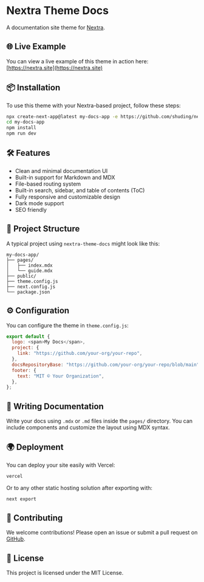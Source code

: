 # Nextra Theme Docs

A documentation site theme for [Nextra](https://github.com/shuding/nextra).

## 🌐 Live Example

You can view a live example of this theme in action here: [https://nextra.site](https://nextra.site)

## 📦 Installation

To use this theme with your Nextra-based project, follow these steps:

```bash
npx create-next-app@latest my-docs-app -e https://github.com/shuding/nextra
cd my-docs-app
npm install
npm run dev
```

## 🛠 Features

- Clean and minimal documentation UI
- Built-in support for Markdown and MDX
- File-based routing system
- Built-in search, sidebar, and table of contents (ToC)
- Fully responsive and customizable design
- Dark mode support
- SEO friendly

## 📁 Project Structure

A typical project using `nextra-theme-docs` might look like this:

```
my-docs-app/
├── pages/
│   ├── index.mdx
│   └── guide.mdx
├── public/
├── theme.config.js
├── next.config.js
└── package.json
```

## ⚙️ Configuration

You can configure the theme in `theme.config.js`:

```js
export default {
  logo: <span>My Docs</span>,
  project: {
    link: "https://github.com/your-org/your-repo",
  },
  docsRepositoryBase: "https://github.com/your-org/your-repo/blob/main",
  footer: {
    text: "MIT © Your Organization",
  },
};
```

## 📄 Writing Documentation

Write your docs using `.mdx` or `.md` files inside the `pages/` directory. You can include components and customize the layout using MDX syntax.

## 🌍 Deployment

You can deploy your site easily with Vercel:

```bash
vercel
```

Or to any other static hosting solution after exporting with:

```bash
next export
```

## 🤝 Contributing

We welcome contributions! Please open an issue or submit a pull request on [GitHub](https://github.com/shuding/nextra).

## 📜 License

This project is licensed under the MIT License.

